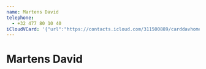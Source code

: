 ```yaml
---
name: Martens David
telephone:
  - +32 477 80 10 40
iCloudVCard: '{"url":"https://contacts.icloud.com/311500889/carddavhome/card/21F91FB0-2E79-4028-8037-F5F343E33503.vcf","etag":"\"ly1rbbu7\"","data":"BEGIN:VCARD\r\nVERSION:3.0\r\nFN:\r\nN:David;Martens;;;\r\nUID:95BD05F5-732A-44E6-84D0-3C0022D9FEB7\r\nPRODID:-//Apple Inc.//iOS 17.5.1//EN\r\nREV:2025-04-03T22:03:24Z\r\nORG:;\r\nTEL:+32 477 80 10 40\r\nEND:VCARD"}'
---
```

# Martens David